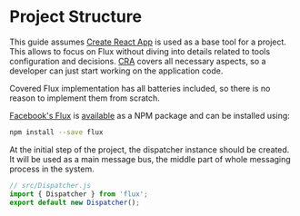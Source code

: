 # Project Structure

This guide assumes [Create React App][1] is used as a base tool for a project.
This allows to focus on Flux without diving into details related to tools
configuration and decisions. [CRA][1] covers all necessary aspects, so
a developer can just start working on the application code.

Covered Flux implementation has all batteries included, so there is no reason
to implement them from scratch.

[Facebook's Flux][2] is [available][3] as a NPM package and can be installed
using:

```bash
npm install --save flux
```

At the initial step of the project, the dispatcher instance should be created.
It will be used as a main message bus, the middle part of whole messaging
process in the system.

```javascript
// src/Dispatcher.js
import { Dispatcher } from 'flux';
export default new Dispatcher();
```

 [1]: https://github.com/facebookincubator/create-react-app
 [2]: http://facebook.github.io/flux
 [3]: https://www.npmjs.com/package/flux
